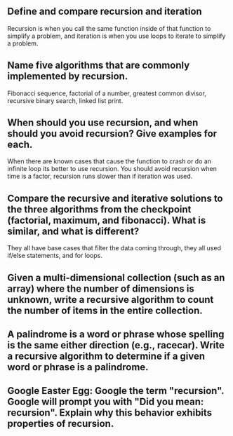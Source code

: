 ## Define and compare recursion and iteration

Recursion is when you call the same function inside of that function to simplify
a problem, and iteration is when you use loops to iterate to simplify a problem.

## Name five algorithms that are commonly implemented by recursion.

Fibonacci sequence, factorial of a number, greatest common divisor, recursive binary
search, linked list print.

## When should you use recursion, and when should you avoid recursion? Give examples for each.

When there are known cases that cause the function to crash or do an infinite loop
its better to use recursion. You should avoid recursion when time is a factor,
recursion runs slower than if iteration was used.

## Compare the recursive and iterative solutions to the three algorithms from the checkpoint (factorial, maximum, and fibonacci). What is similar, and what is different?

They all have base cases that filter the data coming through, they all used if/else
statements, and for loops.

## Given a multi-dimensional collection (such as an array) where the number of dimensions is unknown, write a recursive algorithm to count the number of items in the entire collection.

## A palindrome is a word or phrase whose spelling is the same either direction (e.g., racecar). Write a recursive algorithm to determine if a given word or phrase is a palindrome.

## Google Easter Egg: Google the term "recursion". Google will prompt you with "Did you mean: recursion". Explain why this behavior exhibits properties of recursion.
